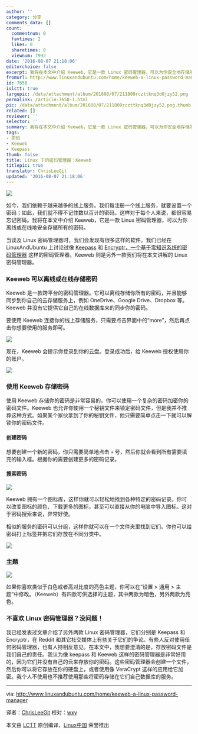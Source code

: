 ```yaml
---
author: ''
category: 分享
comments_data: []
count:
  commentnum: 0
  favtimes: 2
  likes: 0
  sharetimes: 0
  viewnum: 7992
date: '2016-08-07 21:18:06'
editorchoice: false
excerpt: 我将在本文中介绍 Keeweb，它是一款 Linux 密码管理器，可以为你安全地存储所有的密码，无论是离线还是在线。
fromurl: http://www.linuxandubuntu.com/home/keeweb-a-linux-password-manager
id: 7658
islctt: true
largepic: /data/attachment/album/201608/07/211809rczttknq3d0jzy52.png
permalink: /article-7658-1.html
pic: /data/attachment/album/201608/07/211809rczttknq3d0jzy52.png.thumb.jpg
related: []
reviewer: ''
selector: ''
summary: 我将在本文中介绍 Keeweb，它是一款 Linux 密码管理器，可以为你安全地存储所有的密码，无论是离线还是在线。
tags:
- 密码
- Keeweb
- Keepass
thumb: false
title: Linux 下的密码管理器：Keeweb
titlepic: true
translator: ChrisLeeGit
updated: '2016-08-07 21:18:06'
---
```


![](/data/attachment/album/201608/07/211809rczttknq3d0jzy52.png)


如今，我们依赖于越来越多的线上服务。我们每注册一个线上服务，就要设置一个密码；如此，我们就不得不记住数以百计的密码。这样对于每个人来说，都很容易忘记密码。我将在本文中介绍 Keeweb，它是一款 Linux 密码管理器，可以为你离线或在线地安全存储所有的密码。


当谈及 Linux 密码管理器时，我们会发现有很多这样的软件。我们已经在 LinuxAndUbuntu 上讨论过像 [Keepass](http://www.linuxandubuntu.com/home/keepass-password-management-tool-creates-strong-passwords-and-keeps-them-secure) 和 [Encryptr，一个基于零知识系统的密码管理器](http://www.linuxandubuntu.com/home/encryptr-zero-knowledge-system-based-password-manager-for-linux) 这样的密码管理器。Keeweb 则是另外一款我们将在本文讲解的 Linux 密码管理器。


### Keeweb 可以离线或在线存储密码


Keeweb 是一款跨平台的密码管理器。它可以离线存储你所有的密码，并且能够同步到你自己的云存储服务上，例如 OneDrive、Google Drive、Dropbox 等。Keeweb 并没有它提供它自己的在线数据库来的同步你的密码。


要使用 Keeweb 连接你的线上存储服务，只需要点击界面中的“more”，然后再点击你想要使用的服务即可。


![](/data/attachment/album/201608/07/211812s56mevpv4ibmz634.png)


现在，Keeweb 会提示你登录到你的云盘。登录成功后，给 Keeweb 授权使用你的账户。


![](/data/attachment/album/201608/07/211814qccbtxbtnkbnzpkp.jpg)


### 使用 Keeweb 存储密码


使用 Keeweb 存储你的密码是非常容易的。你可以使用一个复杂的密码加密你的密码文件。Keeweb 也允许你使用一个秘钥文件来锁定密码文件，但是我并不推荐这种方式。如果某个家伙拿到了你的秘钥文件，他只需要简单点击一下就可以解锁你的密码文件。


#### 创建密码


想要创建一个新的密码，你只需要简单地点击 `+` 号，然后你就会看到所有需要填充的输入框。根据你的需要创建更多的密码记录。


#### 搜索密码


![](/data/attachment/album/201608/07/211815scsadz2pmij1ampm.png)


Keeweb 拥有一个图标库，这样你就可以轻松地找到各种特定的密码记录。你可以改变图标的颜色、下载更多的图标，甚至可以直接从你的电脑中导入图标。这对于密码搜索来说，异常好使。


相似的服务的密码可以分组，这样你就可以在一个文件夹里找到它们。你也可以给密码打上标签并把它们存放在不同分类中。


![](/data/attachment/album/201608/07/211817c8kcp55wu1hvhv15.png)


### 主题


![](/data/attachment/album/201608/07/211818strtq8tbbq042bk0.png)


如果你喜欢类似于白色或者高对比度的亮色主题，你可以在“设置 > 通用 > 主题”中修改。（Keeweb）有四款可供选择的主题，其中两款为暗色，另外两款为亮色。


### 不喜欢 Linux 密码管理器？没问题！


我已经发表过文章介绍了另外两款 Linux 密码管理器，它们分别是 Keepass 和 Encryptr，在 Reddit 和其它社交媒体上有些关于它们的争论。有些人反对使用任何密码管理器，也有人持相反意见。在本文中，我想要澄清的是，存放密码文件是我们自己的责任。我认为像 keepass 和 Keeweb 这样的密码管理器是非常好用的，因为它们并没有自己的云来存放你的密码。这些密码管理器会创建一个文件，然后你可以将它存放在你的硬盘上，或者使用像 VeraCrypt 这样的应用给它加密。我个人不使用也不推荐使用那些将密码存储在它们自己数据库的服务。




---


via: <http://www.linuxandubuntu.com/home/keeweb-a-linux-password-manager>


译者：[ChrisLeeGit](https://github.com/chrisleegit) 校对：[wxy](https://github.com/wxy)


本文由 [LCTT](https://github.com/LCTT/TranslateProject) 原创编译，[Linux中国](https://linux.cn/) 荣誉推出